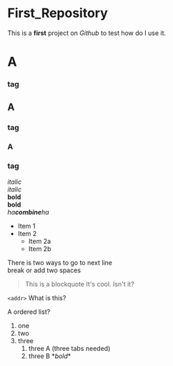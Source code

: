 # First_Repository
This is a **first** project on *Github* to test how do I use it.

# A<h3> tag
## A <h3> tag
### A <h3> tag

*italic*  
_italic_  
**bold**  
__bold__  
_ha**combine**ha_  

* Item 1
* Item 2
  * Item 2a
  * Item 2b
 
 There is two ways to go to next line <br/> break or  add two spaces

> This is a blockquote
> It's cool. Isn't it?

`<addr>` What is this?

A ordered list? <br/>
1. one
1. two 
1. three
   1. three A (three tabs needed)
   1. three B
\**bold**
